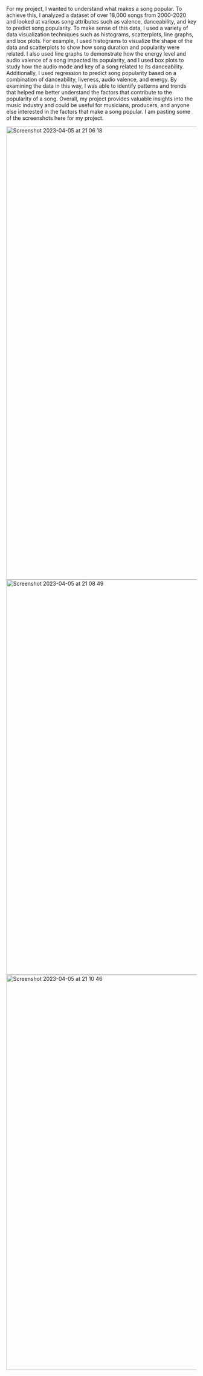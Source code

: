 For my project, I wanted to understand what makes a song popular. To achieve this, I analyzed a dataset of over 18,000 songs from 2000-2020 and looked at various song attributes such as valence, danceability, and key to predict song popularity. 
To make sense of this data, I used a variety of data visualization techniques such as histograms, scatterplots, line graphs, and box plots. For example, I used histograms to visualize the shape of the data and scatterplots to show how song duration and popularity were related. 
I also used line graphs to demonstrate how the energy level and audio valence of a song impacted its popularity, and I used box plots to study how the audio mode and key of a song related to its danceability. 
Additionally, I used regression to predict song popularity based on a combination of danceability, liveness, audio valence, and energy. By examining the data in this way, I was able to identify patterns and trends that helped me better understand the factors that contribute to the popularity of a song. Overall, my project provides valuable insights into the music industry and could be useful for musicians, producers, and anyone else interested in the factors that make a song popular.
I am pasting some of the screenshots here for my project.

<img width="1198" alt="Screenshot 2023-04-05 at 21 06 18" src="https://user-images.githubusercontent.com/129405648/230199244-080b74ef-0d78-4339-aa33-deb51e709862.png">

<img width="1045" alt="Screenshot 2023-04-05 at 21 08 49" src="https://user-images.githubusercontent.com/129405648/230199128-23f3aec7-f680-4b95-82b0-3b72906d1160.png">

<img width="1045" alt="Screenshot 2023-04-05 at 21 10 46" src="https://user-images.githubusercontent.com/129405648/230199279-917c5153-2123-42d9-90d0-a96d211c2e6b.png">
